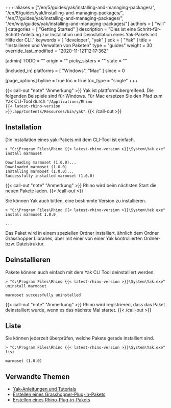 ﻿+++
aliases = ["/en/5/guides/yak/installing-and-managing-packages/", "/en/6/guides/yak/installing-and-managing-packages/", "/en/7/guides/yak/installing-and-managing-packages/", "/en/wip/guides/yak/installing-and-managing-packages/"]
authors = [ "will" ]
categories = [ "Getting Started" ]
description = "Dies ist eine Schritt-für-Schritt-Anleitung zur Installation und Deinstallation eines Yak-Pakets mit Hilfe der CLI."
keywords = [ "developer", "yak" ]
sdk = [ "Yak" ]
title = "Installieren und Verwalten von Paketen"
type = "guides"
weight = 30
override_last_modified = "2020-11-12T12:17:36Z"

[admin]
TODO = ""
origin = ""
picky_sisters = ""
state = ""

[included_in]
platforms = [ "Windows", "Mac" ]
since = 0

[page_options]
byline = true
toc = true
toc_type = "single"
+++

{{< call-out "note" "Anmerkung" >}}
Yak ist plattformübergreifend. Die folgenden Beispiele sind für Windows. Für Mac ersetzen Sie den Pfad zum Yak CLI-Tool durch <code>"/Applications/Rhino {{< latest-rhino-version >}}.app/Contents/Resources/bin/yak"</code>.
{{< /call-out >}}



## Installation

Die Installation eines yak-Pakets mit dem CLI-Tool ist einfach.

```commandline
> "C:\Program Files\Rhino {{< latest-rhino-version >}}\System\Yak.exe" install marmoset

Downloading marmoset (1.0.0)...
Downloaded marmoset (1.0.0)
Installing marmoset (1.0.0)...
Successfully installed marmoset (1.0.0)
```

{{< call-out "note" "Anmerkung" >}}
Rhino wird beim nächsten Start die neuen Pakete laden.
{{< /call-out >}}

Sie können Yak auch bitten, eine bestimmte Version zu installieren.

```commandline
> "C:\Program Files\Rhino {{< latest-rhino-version >}}\System\Yak.exe" install marmoset 1.0.0

...
```

Das Paket wird in einem speziellen Ordner installiert, ähnlich dem Ordner Grasshopper Libraries, aber mit einer von einer Yak kontrollierten Ordner- bzw. Dateistruktur.


## Deinstallieren

Pakete können auch einfach mit dem Yak CLI Tool deinstalliert werden.

```commandline
> "C:\Program Files\Rhino {{< latest-rhino-version >}}\System\Yak.exe" uninstall marmoset

marmoset successfully uninstalled
```

{{< call-out "note" "Anmerkung" >}}
Rhino wird registrieren, dass das Paket deinstalliert wurde,
wenn es das nächste Mal startet.
{{< /call-out >}}


## Liste

Sie können jederzeit überprüfen, welche Pakete gerade installiert sind.

```commandline
> "C:\Program Files\Rhino {{< latest-rhino-version >}}\System\Yak.exe" list

marmoset (1.0.0)
```

## Verwandte Themen

- [Yak-Anleitungen und Tutorials](/guides/yak/)
- [Erstellen eines Grasshopper-Plug-in-Pakets](/guides/yak/creating-a-grasshopper-plugin-package/)
- [Erstellen eines Rhino-Plug-in-Pakets](/guides/yak/creating-a-rhino-plugin-package/)
